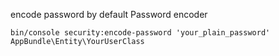 encode password by default Password encoder


`bin/console security:encode-password 'your_plain_password' AppBundle\Entity\YourUserClass`